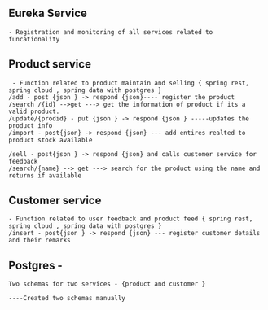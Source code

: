 Eureka Service
---------------------
	- Registration and monitoring of all services related to funcationality

Product service
--------------------
	 - Function related to product maintain and selling { spring rest, spring cloud , spring data with postgres }
	/add - post {json } -> respond {json}---- register the product
	/search /{id} -->get ---> get the information of product if its a valid product.
	/update/{prodid} - put {json } -> respond {json } -----updates the product info
	/import - post{json} -> respond {json} --- add entires realted to product stock available

	/sell - post{json } -> respond {json} and calls customer service for feedback
	/search/{name} --> get ---> search for the product using the name and returns if available

Customer service
--------------------
	- Function related to user feedback and product feed { spring rest, spring cloud , spring data with postgres }
	/insert - post{json } -> respond {json} --- register customer details and their remarks

Postgres - 
----------
	Two schemas for two services - {product and customer }

	----Created two schemas manually	